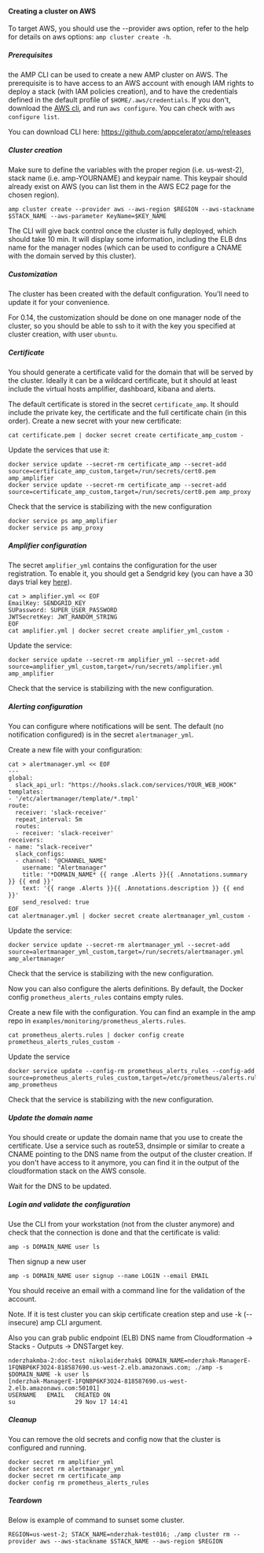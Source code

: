 #### Creating a cluster on AWS

To target AWS, you should use the --provider aws option, refer to the help for details on aws options: `amp cluster create -h`.

##### Prerequisites

the AMP CLI can be used to create a new AMP cluster on AWS. The prerequisite is to have access to an AWS account with enough IAM rights to deploy a stack (with IAM policies creation), and to have the credentials defined in the default profile of `$HOME/.aws/credentials`. If you don't, download the [AWS cli](http://docs.aws.amazon.com/cli/latest/userguide/installing.html), and run `aws configure`. You can check with `aws configure list`.

You can download CLI here: https://github.com/appcelerator/amp/releases

##### Cluster creation

Make sure to define the variables with the proper region (i.e. us-west-2), stack name (i.e. amp-YOURNAME) and keypair name. This keypair should already exist on AWS (you can list them in the AWS EC2 page for the chosen region).

```
amp cluster create --provider aws --aws-region $REGION --aws-stackname $STACK_NAME --aws-parameter KeyName=$KEY_NAME
```

The CLI will give back control once the cluster is fully deployed, which should take 10 min. It will display some information, including the ELB dns name for the manager nodes (which can be used to configure a CNAME with the domain served by this cluster).

##### Customization

The cluster has been created with the default configuration. You'll need to update it for your convenience.

For 0.14, the customization should be done on one manager node of the cluster, so you should be able to ssh to it with the key you specified at cluster creation, with user `ubuntu`.

##### Certificate

You should generate a certificate valid for the domain that will be served by the cluster. Ideally it can be a wildcard certificate, but it should at least include the virtual hosts amplifier, dashboard, kibana and alerts.

The default certificate is stored in the secret `certificate_amp`. It should include the private key, the certificate and the full certificate chain (in this order). Create a new secret with your new certificate:

```
cat certificate.pem | docker secret create certificate_amp_custom -
```

Update the services that use it:

```
docker service update --secret-rm certificate_amp --secret-add source=certificate_amp_custom,target=/run/secrets/cert0.pem amp_amplifier
docker service update --secret-rm certificate_amp --secret-add source=certificate_amp_custom,target=/run/secrets/cert0.pem amp_proxy
```

Check that the service is stabilizing with the new configuration

```
docker service ps amp_amplifier
docker service ps amp_proxy
```

##### Amplifier configuration

The secret `amplifier_yml` contains the configuration for the user registration.
To enable it, you should get a Sendgrid key (you can have a 30 days trial key [here](https://app.sendgrid.com/signup?id=71713987-9f01-4dea-b3d4-8d0bcd9d53ed)).

```
cat > amplifier.yml << EOF
EmailKey: SENDGRID_KEY
SUPassword: SUPER_USER_PASSWORD
JWTSecretKey: JWT_RANDOM_STRING
EOF
cat amplifier.yml | docker secret create amplifier_yml_custom -
```

Update the service:

```
docker service update --secret-rm amplifier_yml --secret-add source=amplifier_yml_custom,target=/run/secrets/amplifier.yml amp_amplifier
```

Check that the service is stabilizing with the new configuration.

##### Alerting configuration

You can configure where notifications will be sent. The default (no notification configured) is in the secret `alertmanager_yml`.

Create a new file with your configuration:
```
cat > alertmanager.yml << EOF
---
global:
  slack_api_url: "https://hooks.slack.com/services/YOUR_WEB_HOOK"
templates:
- '/etc/alertmanager/template/*.tmpl'
route:
  receiver: 'slack-receiver'
  repeat_interval: 5m
  routes:
  - receiver: 'slack-receiver'
receivers:
- name: "slack-receiver"
  slack_configs:
  - channel: "@CHANNEL_NAME"
    username: "Alertmanager"
    title: '*DOMAIN_NAME* {{ range .Alerts }}{{ .Annotations.summary }} {{ end }}'
    text: '{{ range .Alerts }}{{ .Annotations.description }} {{ end }}'
    send_resolved: true
EOF
cat alertmanager.yml | docker secret create alertmanager_yml_custom -
```

Update the service:

```
docker service update --secret-rm alertmanager_yml --secret-add source=alertmanager_yml_custom,target=/run/secrets/alertmanager.yml amp_alertmanager
```

Check that the service is stabilizing with the new configuration.

Now you can also configure the alerts definitions. By default, the Docker config `prometheus_alerts_rules` contains empty rules.

Create a new file with the configuration. You can find an example in the amp repo in `examples/monitoring/prometheus_alerts.rules`.

```
cat prometheus_alerts.rules | docker config create prometheus_alerts_rules_custom -
```

Update the service

```
docker service update --config-rm prometheus_alerts_rules --config-add source=prometheus_alerts_rules_custom,target=/etc/prometheus/alerts.rules amp_prometheus
```

Check that the service is stabilizing with the new configuration.

##### Update the domain name

You should create or update the domain name that you use to create the certificate. Use a service such as route53, dnsimple or similar to create a CNAME pointing to the DNS name from the output of the cluster creation. If you don't have access to it anymore, you can find it in the output of the cloudformation stack on the AWS console.

Wait for the DNS to be updated.

##### Login and validate the configuration

Use the CLI from your workstation (not from the cluster anymore) and check that the connection is done and that the certificate is valid:

```
amp -s DOMAIN_NAME user ls
```

Then signup a new user

```
amp -s DOMAIN_NAME user signup --name LOGIN --email EMAIL
```

You should receive an email with a command line for the validation of the account.

Note. If it is test cluster you can skip certificate creation step and use -k (--insecure) amp CLI argument.

Also you can grab public endpoint (ELB) DNS name from Cloudformation -> Stacks - Outputs -> DNSTarget key.

```
nderzhakmba-2:doc-test nikolaiderzhak$ DOMAIN_NAME=nderzhak-ManagerE-1FQNBP6KF3O24-818587690.us-west-2.elb.amazonaws.com; ./amp -s $DOMAIN_NAME -k user ls
[nderzhak-ManagerE-1FQNBP6KF3O24-818587690.us-west-2.elb.amazonaws.com:50101]
USERNAME   EMAIL   CREATED ON
su                 29 Nov 17 14:41
```

##### Cleanup

You can remove the old secrets and config now that the cluster is configured and running.

```
docker secret rm amplifier_yml
docker secret rm alertmanager_yml
docker secret rm certificate_amp
docker config rm prometheus_alerts_rules
```

##### Teardown 

Below is example of command to sunset some cluster.

```
REGION=us-west-2; STACK_NAME=nderzhak-test016; ./amp cluster rm --provider aws --aws-stackname $STACK_NAME --aws-region $REGION
```
